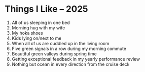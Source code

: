 # Things I Like – 2025

1. All of us sleeping in one bed
2. Morning hug with my wife
3. My hoka shoes
4. Kids lying on/next to me
5. When all of us are cuddled up in the living room
6. Five green signals in a row during my morning commute 
7. Beautiful green valleys during spring time
8. Getting exceptional feedback in my yearly performance review
9. Nothing but ocean in every direction from the cruise deck 